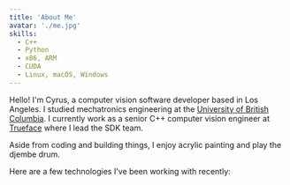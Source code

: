 ```yaml
---
title: 'About Me'
avatar: './me.jpg'
skills:
  - C++
  - Python
  - x86, ARM
  - CUDA
  - Linux, macOS, Windows
---
```


Hello! I'm Cyrus, a computer vision software developer based in Los Angeles. I studied mechatronics engineering at the [University of British Columbia](https://mech.ubc.ca/undergraduate/curriculum/program-options/mechatronics/).
I currently work as a senior C++ computer vision engineer at [Trueface](https://www.trueface.ai/) where I lead the SDK team.

Aside from coding and building things, I enjoy acrylic painting and play the djembe drum.

Here are a few technologies I've been working with recently:
